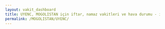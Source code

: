 ```yaml
---
layout: vakit_dashboard
title: UYENC, MOGOLISTAN için iftar, namaz vakitleri ve hava durumu - ilçe/eyalet seç
permalink: /MOGOLISTAN/UYENC/
---
```


<script type="text/javascript">
  var GLOBAL_COUNTRY = 'MOGOLISTAN';
  var GLOBAL_CITY = 'UYENC';
  var GLOBAL_STATE = '';
  var lat = 72;
  var lon = 21;
</script>
